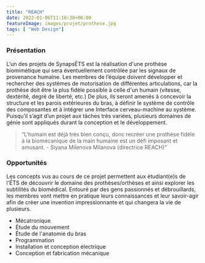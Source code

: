 ```yaml
---
title: "REACH"
date: 2022-01-06T11:16:38+06:00
featureImage: images/projet/prothese.jpg
tags: [ "Web Design"]
---
```


### Présentation

L'un des projets de SynapsÉTS est la réalisation d'une prothèse biomimétique qui sera éventuellement contrôlée par les signaux de provenance humaine.  Les membres de l’équipe doivent développer et rechercher des systèmes de motorisation de différentes articulations, car la prothèse doit être la plus fidèle possible à celle d'un humain (vitesse, dextérité, degré de liberté, etc.) De plus, ils seront amenés à concevoir la structure et les parois extérieures du bras, à définir le système de contrôle des composantes et à intégrer une Interface cerveau-machine au système. 
Puisqu’il s’agit d’un projet aux tâches très variées, plusieurs domaines de génie sont appliqués durant la conception et le développement.

> “L'humain est déjà très bien conçu, donc recréer une prothèse fidèle à la biomécanique de la main humaine est un défi imposant et amusant. - Siyana Milenova Milanova (directrice REACH)”

### Opportunités

Les concepts vus au cours de ce projet permettent aux étudiant(e)s de l'ÉTS de découvrir le domaine des prothèses/orthèses et ainsi explorer les subtilités du biomédical. Entouré par des gens passionnés et débrouillards, les membres vont mettre en pratique leurs connaissances et leur savoir-agir afin de créer une invention impressionnante et qui changera la vie de plusieurs.
  
- Mécatronique
- Étude du mouvement
- Étude de l'anatomie du bras
- Programmation
- Installation et conception électrique
- Conception et fabrication mécanique
